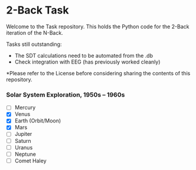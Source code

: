 # 2-Back Task
Welcome to the Task repository. This holds the Python code for the 2-Back iteration of the N-Back.

Tasks still outstanding:

- The SDT calculations need to be automated from the .db
- Check integration with EEG (has previously worked cleanly)
 
*Please refer to the License before considering sharing the contents of this repository. 

### Solar System Exploration, 1950s – 1960s

- [ ] Mercury
- [x] Venus
- [x] Earth (Orbit/Moon)
- [x] Mars
- [ ] Jupiter
- [ ] Saturn
- [ ] Uranus
- [ ] Neptune
- [ ] Comet Haley